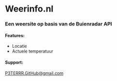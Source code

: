# Weerinfo.nl
### Een weersite op basis van de Buienradar API

#### Features:
- Locatie
- Actuele temperatuur 


#### Support:
P3TERRR.GitHub@gmail.com

